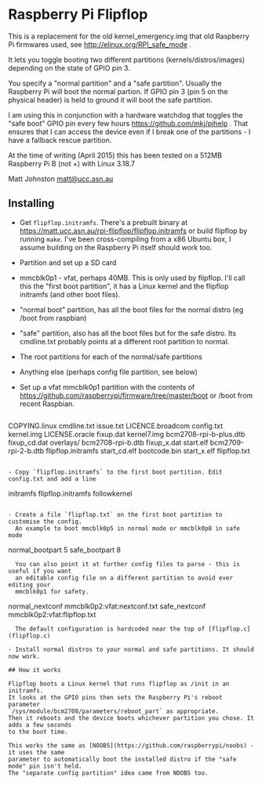 # Raspberry Pi Flipflop

This is a replacement for the old kernel\_emergency.img that old Raspberry Pi 
firmwares used, see http://elinux.org/RPI_safe_mode .

It lets you toggle booting two different partitions (kernels/distros/images)
depending on the state of GPIO pin 3.

You specify a "normal partition" and a "safe partition". Usually the Raspberry Pi
will boot the normal partion. If GPIO pin 3 (pin 5 on the physical header) is
held to ground it will boot the safe partition. 

I am using this in conjunction with a hardware watchdog that toggles the "safe boot"
GPIO pin every few hours https://github.com/mkj/pihelp . That ensures that I 
can access the device even if I break one of the partitions - I have a fallback
rescue partition.

At the time of writing (April 2015) this has been tested on a 512MB Raspberry Pi B (not +) with Linux 3.18.7

Matt Johnston <matt@ucc.asn.au>

## Installing

- Get `flipflop.initramfs`. There's a prebuilt binary at 
  https://matt.ucc.asn.au/rpi-flipflop/flipflop.initramfs or 
  build flipflop by running `make`. I've been cross-compiling from a 
  x86 Ubuntu box, I assume building on the Raspberry Pi itself should work too. 

- Partition and set up a SD card
 - mmcblk0p1 - vfat, perhaps 40MB. This is only used by flipflop. 
   I'll call this the "first boot partition", it has 
   a Linux kernel and the flipflop initramfs (and other boot files).

 - "normal boot" partition, has all the boot files for the normal distro (eg /boot from raspbian)
 - "safe" partition, also has all the boot files but for the safe distro. Its 
   cmdline.txt probably points at a different root partition to normal.
 - The root partitions for each of the normal/safe partitions
 - Anything else (perhaps config file partition, see below)

- Set up a vfat mmcblk0p1 partition with the contents of 
  https://github.com/raspberrypi/firmware/tree/master/boot 
  or /boot from recent Raspbian. 
  ```
COPYING.linux           cmdline.txt         issue.txt 
LICENCE.broadcom        config.txt          kernel.img 
LICENSE.oracle          fixup.dat           kernel7.img 
bcm2708-rpi-b-plus.dtb  fixup_cd.dat        overlays/
bcm2708-rpi-b.dtb       fixup_x.dat         start.elf 
bcm2709-rpi-2-b.dtb     flipflop.initramfs  start_cd.elf 
bootcode.bin            start_x.elf         flipflop.txt
```

- Copy `flipflop.initramfs` to the first boot partition. Edit config.txt and add a line
  ```
initramfs flipflop.initramfs followkernel
```

- Create a file `flipflop.txt` on the first boot partition to customise the config. 
  An example to boot mmcblk0p5 in normal mode or mmcblk0p8 in safe mode
  ```
normal_bootpart 5
safe_bootpart 8
```
  You can also point it at further config files to parse - this is useful if you want
  an editable config file on a different partition to avoid ever editing your
  mmcblk0p1 for safety.
  ```
normal_nextconf mmcblk0p2:vfat:nextconf.txt
safe_nextconf mmcblk0p2:vfat:flipflop.txt
```
  The default configuration is hardcoded near the top of [flipflop.c](flipflop.c)

- Install normal distros to your normal and safe partitions. It should now work.

## How it works

Flipflop boots a Linux kernel that runs flipflop as /init in an initramfs.
It looks at the GPIO pins then sets the Raspberry Pi's reboot parameter 
`/sys/module/bcm2708/parameters/reboot_part` as appropriate. 
Then it reboots and the device boots whichever partition you chose. It adds a few seconds
to the boot time.

This works the same as [NOOBS](https://github.com/raspberrypi/noobs) - it uses the same
parameter to automatically boot the installed distro if the "safe mode" pin isn't held. 
The "separate config partition" idea came from NOOBS too.
